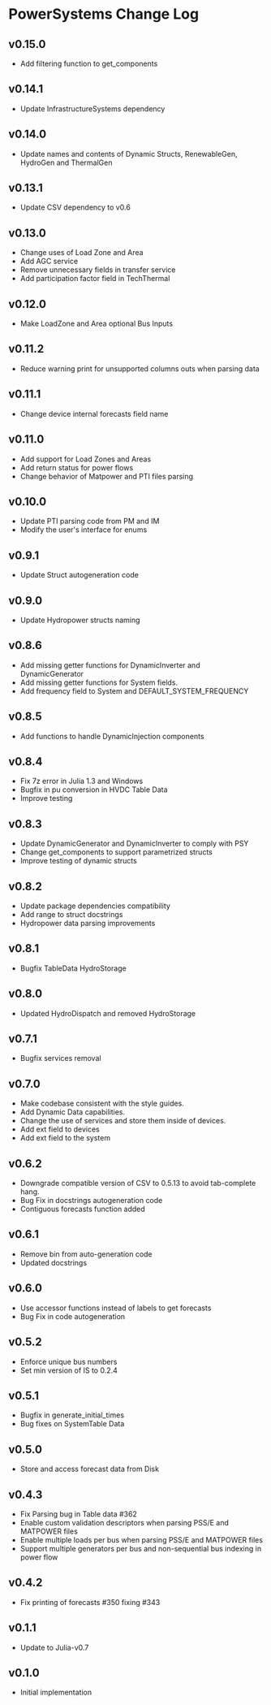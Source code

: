 # PowerSystems Change Log

## v0.15.0
- Add filtering function to get_components

## v0.14.1

- Update InfrastructureSystems dependency

## v0.14.0

- Update names and contents of Dynamic Structs, RenewableGen, HydroGen and ThermalGen

## v0.13.1

- Update CSV dependency to v0.6

## v0.13.0

- Change uses of Load Zone and Area
- Add AGC service
- Remove unnecessary fields in transfer service
- Add participation factor field in TechThermal

## v0.12.0

- Make LoadZone and Area optional Bus Inputs

## v0.11.2

- Reduce warning print for unsupported columns outs when parsing data

## v0.11.1

- Change device internal forecasts field name

## v0.11.0

- Add support for Load Zones and Areas
- Add return status for power flows
- Change behavior of Matpower and PTI files parsing

## v0.10.0

- Update PTI parsing code from PM and IM
- Modify the user's interface for enums

## v0.9.1

- Update Struct autogeneration code

## v0.9.0

- Update Hydropower structs naming

## v0.8.6

- Add missing getter functions for DynamicInverter and DynamicGenerator
- Add missing getter functions for System fields.
- Add frequency field to System and DEFAULT_SYSTEM_FREQUENCY

## v0.8.5

- Add functions to handle DynamicInjection components

## v0.8.4

- Fix 7z error in Julia 1.3 and Windows
- Bugfix in pu conversion in HVDC Table Data
- Improve testing

## v0.8.3

- Update DynamicGenerator and DynamicInverter to comply with PSY
- Change get_components to support parametrized structs
- Improve testing of dynamic structs

## v0.8.2

- Update package dependencies compatibility
- Add range to struct docstrings
- Hydropower data parsing improvements

## v0.8.1

- Bugfix TableData HydroStorage

## v0.8.0

- Updated HydroDispatch and removed HydroStorage

## v0.7.1

- Bugfix services removal

## v0.7.0

- Make codebase consistent with the style guides.
- Add Dynamic Data capabilities.
- Change the use of services and store them inside of devices.
- Add ext field to devices
- Add ext field to the system

## v0.6.2

- Downgrade compatible version of CSV to 0.5.13 to avoid tab-complete hang.
- Bug Fix in docstrings autogeneration code
- Contiguous forecasts function added

## v0.6.1

- Remove bin from auto-generation code
- Updated docstrings

## v0.6.0

- Use accessor functions instead of labels to get forecasts
- Bug Fix in code autogeneration

## v0.5.2

- Enforce unique bus numbers
- Set min version of IS to 0.2.4

## v0.5.1

- Bugfix in generate_initial_times
- Bug fixes on SystemTable Data

## v0.5.0

- Store and access forecast data from Disk

## v0.4.3

- Fix Parsing bug in Table data #362
- Enable custom validation descriptors when parsing PSS/E and MATPOWER files
- Enable multiple loads per bus when parsing PSS/E and MATPOWER files
- Support multiple generators per bus and non-sequential bus indexing in power flow

## v0.4.2

- Fix printing of forecasts #350 fixing #343

## v0.1.1

- Update to Julia-v0.7

## v0.1.0

- Initial implementation
